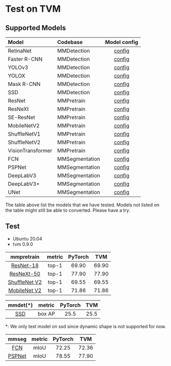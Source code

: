 # Test on TVM

## Supported Models

| Model             | Codebase       |                                      Model config                                       |
| :---------------- | :------------- | :-------------------------------------------------------------------------------------: |
| RetinaNet         | MMDetection    |     [config](https://github.com/open-mmlab/mmdetection/tree/main/configs/retinanet)     |
| Faster R-CNN      | MMDetection    |    [config](https://github.com/open-mmlab/mmdetection/tree/main/configs/faster_rcnn)    |
| YOLOv3            | MMDetection    |       [config](https://github.com/open-mmlab/mmdetection/tree/main/configs/yolo)        |
| YOLOX             | MMDetection    |       [config](https://github.com/open-mmlab/mmdetection/tree/main/configs/yolox)       |
| Mask R-CNN        | MMDetection    |     [config](https://github.com/open-mmlab/mmdetection/tree/main/configs/mask_rcnn)     |
| SSD               | MMDetection    |        [config](https://github.com/open-mmlab/mmdetection/tree/main/configs/ssd)        |
| ResNet            | MMPretrain     |       [config](https://github.com/open-mmlab/mmpretrain/tree/main/configs/resnet)       |
| ResNeXt           | MMPretrain     |      [config](https://github.com/open-mmlab/mmpretrain/tree/main/configs/resnext)       |
| SE-ResNet         | MMPretrain     |      [config](https://github.com/open-mmlab/mmpretrain/tree/main/configs/seresnet)      |
| MobileNetV2       | MMPretrain     |    [config](https://github.com/open-mmlab/mmpretrain/tree/main/configs/mobilenet_v2)    |
| ShuffleNetV1      | MMPretrain     |   [config](https://github.com/open-mmlab/mmpretrain/tree/main/configs/shufflenet_v1)    |
| ShuffleNetV2      | MMPretrain     |   [config](https://github.com/open-mmlab/mmpretrain/tree/main/configs/shufflenet_v2)    |
| VisionTransformer | MMPretrain     | [config](https://github.com/open-mmlab/mmpretrain/tree/main/configs/vision_transformer) |
| FCN               | MMSegmentation |      [config](https://github.com/open-mmlab/mmsegmentation/tree/main/configs/fcn)       |
| PSPNet            | MMSegmentation |     [config](https://github.com/open-mmlab/mmsegmentation/tree/main/configs/pspnet)     |
| DeepLabV3         | MMSegmentation |   [config](https://github.com/open-mmlab/mmsegmentation/tree/main/configs/deeplabv3)    |
| DeepLabV3+        | MMSegmentation | [config](https://github.com/open-mmlab/mmsegmentation/tree/main/configs/deeplabv3plus)  |
| UNet              | MMSegmentation |      [config](https://github.com/open-mmlab/mmsegmentation/tree/main/configs/unet)      |

The table above list the models that we have tested. Models not listed on the table might still be able to converted. Please have a try.

## Test

- Ubuntu 20.04
- tvm 0.9.0

|                                                        mmpretrain                                                         | metric | PyTorch |  TVM  |
| :-----------------------------------------------------------------------------------------------------------------------: | :----: | :-----: | :---: |
|           [ResNet-18](https://github.com/open-mmlab/mmpretrain/blob/main/configs/resnet/resnet18_8xb32_in1k.py)           | top-1  |  69.90  | 69.90 |
|      [ResNeXt-50](https://github.com/open-mmlab/mmpretrain/blob/main/configs/resnext/resnext50-32x4d_8xb32_in1k.py)       | top-1  |  77.90  | 77.90 |
| [ShuffleNet V2](https://github.com/open-mmlab/mmpretrain/blob/main/configs/shufflenet_v2/shufflenet-v2-1x_16xb64_in1k.py) | top-1  |  69.55  | 69.55 |
|    [MobileNet V2](https://github.com/open-mmlab/mmpretrain/tree/main/configs/mobilenet_v2/mobilenet-v2_8xb32_in1k.py)     | top-1  |  71.86  | 71.86 |

<!-- |     [Vision Transformer](https://github.com/open-mmlab/mmpretrain/blob/main/configs/vision_transformer/vit-base-p16_ft-64xb64_in1k-384.py)     | top-1  |  85.43  | 84.01 | -->

|                                       mmdet(\*)                                       | metric | PyTorch | TVM  |
| :-----------------------------------------------------------------------------------: | :----: | :-----: | :--: |
| [SSD](https://github.com/open-mmlab/mmdetection/tree/main/configs/ssd/ssd300_coco.py) | box AP |  25.5   | 25.5 |

\*: We only test model on ssd since dynamic shape is not supported for now.

|                                                          mmseg                                                           | metric | PyTorch |  TVM  |
| :----------------------------------------------------------------------------------------------------------------------: | :----: | :-----: | :---: |
|     [FCN](https://github.com/open-mmlab/mmsegmentation/tree/main/configs/fcn/fcn_r50-d8_512x1024_40k_cityscapes.py)      |  mIoU  |  72.25  | 72.36 |
| [PSPNet](https://github.com/open-mmlab/mmsegmentation/tree/main/configs/pspnet/pspnet_r50-d8_512x1024_80k_cityscapes.py) |  mIoU  |  78.55  | 77.90 |
